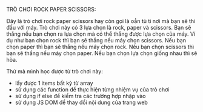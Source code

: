 TRÒ CHƠI ROCK PAPER SCISSORS:

Đây là trò chơi rock paper scissors hay còn gọi là oẳn tù tì nơi mà bạn sẽ thi đấu với máy. Trò chơi này có 3 lựa chọn là rock, paper và scissors. Bạn sẽ thắng nếu bạn chọn ra lựa chọn mà có thể thắng được lựa chọn của máy. Ví dụ như bạn chọn rock thì bạn sẽ thắng nếu máy chọn scissors. Nếu bạn chọn paper thì bạn sẽ thắng nếu máy chọn rock. Nếu bạn chọn scissors thì bạn sẽ thắng nếu máy chọn paper. Nếu bạn chọn lựa chọn giống nhau thì sẽ hòa.

Thứ mà mình học được từ trò chơi này:

+ lấy được 1 items bất kỳ từ array
+ sử dụng các function để thực hiện từng nhiệm vụ của trò chơi
+ sử dụng if else để kiểm tra các trường hợp nhập vào
+ sử dụng JS DOM để thay đổi nội dung của trang web